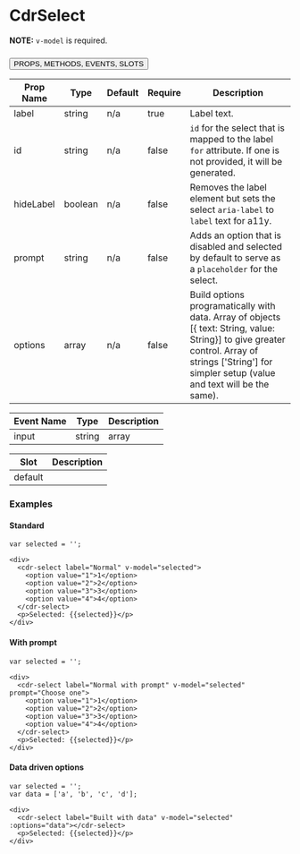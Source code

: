 # <span class="display-name">CdrSelect</span>

**NOTE:** `v-model` is required.
### <button class='title'>PROPS, METHODS, EVENTS, SLOTS</button>

Prop Name | Type | Default | Require | Description
--- | --- | --- | --- | ---
label | string | n/a | true | Label text.
id | string | n/a | false | `id` for the select that is mapped to the label `for` attribute. If one is not provided, it will be generated.
hideLabel | boolean | n/a | false | Removes the label element but sets the select `aria-label` to `label` text for a11y.
prompt | string | n/a | false | Adds an option that is disabled and selected by default to serve as a `placeholder` for the select.
options | array | n/a | false | Build options programatically with data. Array of objects [{ text: String, value: String}] to give greater control. Array of strings ['String'] for simpler setup (value and text will be the same).

Event Name | Type | Description
--- | --- | ---
input | string|array | Current input value. Fires when

Slot | Description
--- | ---
default | 
### Examples

#### Standard

```
var selected = '';

<div>
  <cdr-select label="Normal" v-model="selected">
    <option value="1">1</option>
    <option value="2">2</option>
    <option value="3">3</option>
    <option value="4">4</option>
  </cdr-select>
  <p>Selected: {{selected}}</p>
</div>
```

#### With prompt

```
var selected = '';

<div>
  <cdr-select label="Normal with prompt" v-model="selected" prompt="Choose one">
    <option value="1">1</option>
    <option value="2">2</option>
    <option value="3">3</option>
    <option value="4">4</option>
  </cdr-select>
  <p>Selected: {{selected}}</p>
</div>
```

#### Data driven options

```
var selected = '';
var data = ['a', 'b', 'c', 'd'];

<div>
  <cdr-select label="Built with data" v-model="selected" :options="data"></cdr-select>
  <p>Selected: {{selected}}</p>
</div>

```
